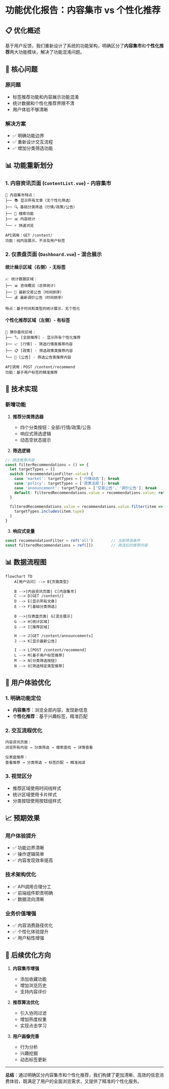 # 功能优化报告：内容集市 vs 个性化推荐

## 📋 优化概述

基于用户反馈，我们重新设计了系统的功能架构，明确区分了**内容集市**和**个性化推荐**两大功能模块，解决了功能混淆问题。

## 🎯 核心问题

### 原问题
- 标签推荐功能和内容展示功能混淆
- 统计数据和个性化推荐界限不清
- 用户体验不够清晰

### 解决方案
- ✅ 明确功能边界
- ✅ 重新设计交互流程  
- ✅ 增加分类筛选功能

## 📊 功能重新划分

### 1. 内容资讯页面 (`ContentList.vue`) - **内容集市**
```
🏪 内容集市特点：
├── 📚 显示所有文章（无个性化筛选）
├── 🔍 基础分类筛选（行情/政策/公告）
├── 🔎 搜索功能
├── 📊 内容统计
└── ⚡ 快速浏览

API调用：GET /content/ 
功能：纯内容展示，不涉及用户标签
```

### 2. 仪表盘页面 (`Dashboard.vue`) - **混合展示**

#### 统计展示区域（右侧）- 无标签
```
📈 统计数据区域：
├── 📊 咨询概览（总体统计）
├── 📢 最新交易公告（时间排序）
└── 💰 最新调价公告（时间排序）

特点：基于时间和类型的统计展示，无个性化
```

#### 个性化推荐区域（左侧）- 有标签
```
🎯 猜你喜欢区域：
├── 🏷️ [全部推荐] - 显示所有个性化推荐
├── 📈 [行情] - 筛选行情类推荐内容  
├── 📋 [政策] - 筛选政策类推荐内容
└── 📢 [公告] - 筛选公告类推荐内容

API调用：POST /content/recommend
功能：基于用户标签的精准推荐
```

## 🔧 技术实现

### 新增功能
1. **推荐分类筛选器**
   - 四个分类按钮：全部/行情/政策/公告
   - 响应式筛选逻辑
   - 动态空状态提示

2. **筛选逻辑**
```javascript
// 筛选推荐内容
const filterRecommendations = () => {
  let targetTypes = []
  switch (recommendationFilter.value) {
    case 'market': targetTypes = ['行情动态']; break
    case 'policy': targetTypes = ['政策法规']; break  
    case 'announcement': targetTypes = ['交易公告', '调价公告']; break
    default: filteredRecommendations.value = recommendations.value; return
  }
  
  filteredRecommendations.value = recommendations.value.filter(item => 
    targetTypes.includes(item.type)
  )
}
```

3. **响应式变量**
```javascript
const recommendationFilter = ref('all')        // 当前筛选条件
const filteredRecommendations = ref([])        // 筛选后的推荐内容
```

## 📊 数据流程图

```mermaid
flowchart TD
    A[用户访问] --> B{页面类型}
    
    B -->|内容资讯页面| C[内容集市]
    C --> D[GET /content/]
    D --> E[显示所有文章]
    E --> F[基础分类筛选]
    
    B -->|仪表盘页面| G[混合展示]
    G --> H[统计区域]
    G --> I[推荐区域]
    
    H --> J[GET /content/announcements]
    J --> K[显示最新公告]
    
    I --> L[POST /content/recommend]
    L --> M[基于用户标签推荐]
    M --> N[分类筛选按钮]
    N --> O[筛选特定类型推荐]
```

## 🎨 用户体验优化

### 1. 明确功能定位
- **内容集市**：浏览全部内容，发现新信息
- **个性化推荐**：基于兴趣标签，精准匹配

### 2. 交互流程优化
```
内容资讯页面：
浏览所有内容 → 分类筛选 → 搜索查找 → 详情查看

仪表盘推荐：  
查看推荐 → 分类筛选 → 标签匹配 → 精准阅读
```

### 3. 视觉区分
- 推荐区域使用时间线样式
- 统计区域使用卡片样式
- 分类按钮使用按钮组样式

## 📈 预期效果

### 用户体验提升
- ✅ 功能边界清晰
- ✅ 操作逻辑简单
- ✅ 内容发现效率提高

### 技术架构优化
- ✅ API调用合理分工
- ✅ 前端组件职责明确
- ✅ 数据流向清晰

### 业务价值增强
- ✅ 内容消费路径优化
- ✅ 个性化体验提升
- ✅ 用户粘性增强

## 🔄 后续优化方向

1. **内容集市增强**
   - 添加收藏功能
   - 增加浏览历史
   - 支持内容评价

2. **推荐算法优化**
   - 引入协同过滤
   - 增加热度权重
   - 实现点击学习

3. **用户画像完善**
   - 行为分析
   - 兴趣挖掘  
   - 动态标签更新

---

**总结**：通过明确区分内容集市和个性化推荐，我们构建了更加清晰、高效的信息消费体验，既满足了用户的全面浏览需求，又提供了精准的个性化服务。 